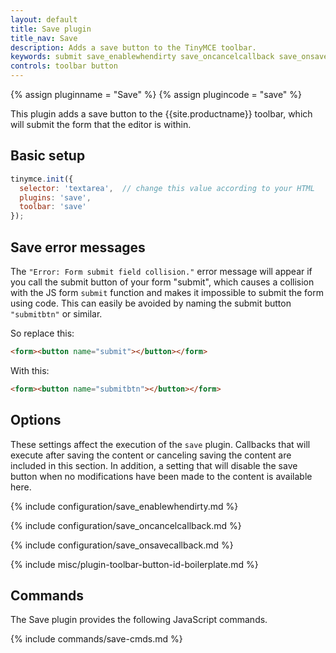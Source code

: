 ```yaml
---
layout: default
title: Save plugin
title_nav: Save
description: Adds a save button to the TinyMCE toolbar.
keywords: submit save_enablewhendirty save_oncancelcallback save_onsavecallback
controls: toolbar button
---
```


{% assign pluginname = "Save" %}
{% assign plugincode = "save" %}

This plugin adds a save button to the {{site.productname}} toolbar, which will submit the form that the editor is within.

## Basic setup

```js
tinymce.init({
  selector: 'textarea',  // change this value according to your HTML
  plugins: 'save',
  toolbar: 'save'
});
```

## Save error messages

The `"Error: Form submit field collision."` error message will appear if you call the submit button of your form "submit", which causes a collision with the JS form `submit` function and makes it impossible to submit the form using code. This can easily be avoided by naming the submit button `"submitbtn"` or similar.

So replace this:

```html
<form><button name="submit"></button></form>
```

With this:

```html
<form><button name="submitbtn"></button></form>
```

## Options

These settings affect the execution of the `save` plugin. Callbacks that will execute after saving the content or canceling saving the content are included in this section. In addition, a setting that will disable the save button when no modifications have been made to the content is available here.

{% include configuration/save_enablewhendirty.md %}

{% include configuration/save_oncancelcallback.md %}

{% include configuration/save_onsavecallback.md %}

{% include misc/plugin-toolbar-button-id-boilerplate.md %}

## Commands

The Save plugin provides the following JavaScript commands.

{% include commands/save-cmds.md %}

